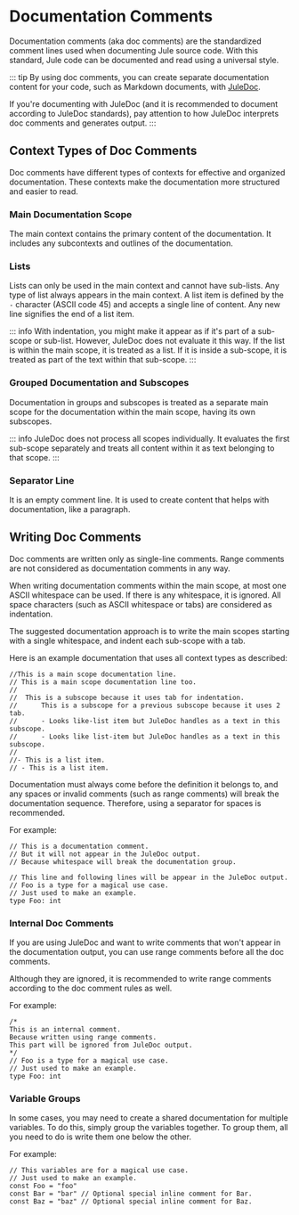 # Documentation Comments

Documentation comments (aka doc comments) are the standardized comment lines used when documenting Jule source code. With this standard, Jule code can be documented and read using a universal style.

::: tip
By using doc comments, you can create separate documentation content for your code, such as Markdown documents, with [JuleDoc](/tools/juledoc).

If you're documenting with JuleDoc (and it is recommended to document according to JuleDoc standards), pay attention to how JuleDoc interprets doc comments and generates output.
:::

## Context Types of Doc Comments

Doc comments have different types of contexts for effective and organized documentation. These contexts make the documentation more structured and easier to read.

### Main Documentation Scope

The main context contains the primary content of the documentation. It includes any subcontexts and outlines of the documentation.

### Lists

Lists can only be used in the main context and cannot have sub-lists. Any type of list always appears in the main context. A list item is defined by the `-` character (ASCII code 45) and accepts a single line of content. Any new line signifies the end of a list item.

::: info
With indentation, you might make it appear as if it's part of a sub-scope or sub-list. However, JuleDoc does not evaluate it this way. If the list is within the main scope, it is treated as a list. If it is inside a sub-scope, it is treated as part of the text within that sub-scope.
:::

### Grouped Documentation and Subscopes

Documentation in groups and subscopes is treated as a separate main scope for the documentation within the main scope, having its own subscopes.

::: info
JuleDoc does not process all scopes individually. It evaluates the first sub-scope separately and treats all content within it as text belonging to that scope.
:::

### Separator Line

It is an empty comment line. It is used to create content that helps with documentation, like a paragraph.

## Writing Doc Comments

Doc comments are written only as single-line comments. Range comments are not considered as documentation comments in any way.

When writing documentation comments within the main scope, at most one ASCII whitespace can be used. If there is any whitespace, it is ignored. All space characters (such as ASCII whitespace or tabs) are considered as indentation.

The suggested documentation approach is to write the main scopes starting with a single whitespace, and indent each sub-scope with a tab.

Here is an example documentation that uses all context types as described:
```jule
//This is a main scope documentation line.
// This is a main scope documentation line too.
//
//	This is a subscope because it uses tab for indentation.
//		This is a subscope for a previous subscope because it uses 2 tab.
//		- Looks like-list item but JuleDoc handles as a text in this subscope.
//		- Looks like list-item but JuleDoc handles as a text in this subscope.
//
//- This is a list item.
// - This is a list item.
```

Documentation must always come before the definition it belongs to, and any spaces or invalid comments (such as range comments) will break the documentation sequence. Therefore, using a separator for spaces is recommended.

For example:
```jule
// This is a documentation comment.
// But it will not appear in the JuleDoc output.
// Because whitespace will break the documentation group.

// This line and following lines will be appear in the JuleDoc output.
// Foo is a type for a magical use case.
// Just used to make an example.
type Foo: int
```

### Internal Doc Comments

If you are using JuleDoc and want to write comments that won't appear in the documentation output, you can use range comments before all the doc comments.

Although they are ignored, it is recommended to write range comments according to the doc comment rules as well.

For example:
```jule
/*
This is an internal comment.
Because written using range comments.
This part will be ignored from JuleDoc output.
*/
// Foo is a type for a magical use case.
// Just used to make an example.
type Foo: int
```

### Variable Groups

In some cases, you may need to create a shared documentation for multiple variables. To do this, simply group the variables together. To group them, all you need to do is write them one below the other.

For example:
```jule
// This variables are for a magical use case.
// Just used to make an example.
const Foo = "foo"
const Bar = "bar" // Optional special inline comment for Bar.
const Baz = "baz" // Optional special inline comment for Baz.
```